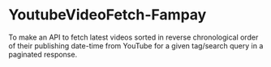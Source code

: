# YoutubeVideoFetch-Fampay
To make an API to fetch latest videos sorted in reverse chronological order of their publishing date-time from YouTube for a given tag/search query in a paginated response.
